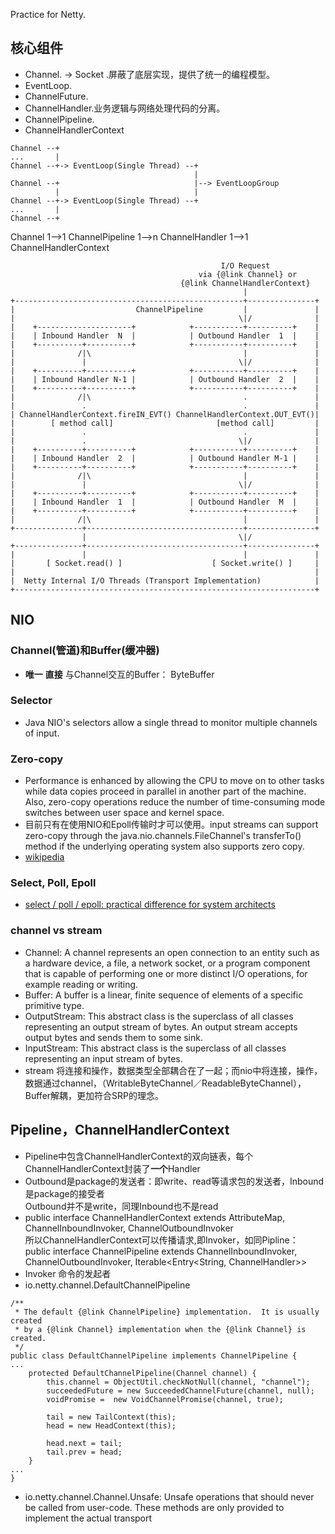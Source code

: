 Practice for Netty.

## 核心组件

* Channel. -> Socket .屏蔽了底层实现，提供了统一的编程模型。
* EventLoop.
* ChannelFuture.
* ChannelHandler.业务逻辑与网络处理代码的分离。
* ChannelPipeline.
* ChannelHandlerContext

```
Channel --+  
...       |
Channel --+-> EventLoop(Single Thread) --+  
                                         |
Channel --+                              |--> EventLoopGroup
          |                              |
Channel --+-> EventLoop(Single Thread) --+ 
...       |
Channel --+
```

Channel 1-->1 ChannelPipeline 1-->n ChannelHandler 1-->1 ChannelHandlerContext 


                                                   I/O Request
                                              via {@link Channel} or
                                          {@link ChannelHandlerContext}
                                                        |
    +---------------------------------------------------+---------------+
    |                           ChannelPipeline         |               |
    |                                                  \|/              |
    |    +---------------------+            +-----------+----------+    |
    |    | Inbound Handler  N  |            | Outbound Handler  1  |    |
    |    +----------+----------+            +-----------+----------+    |
    |              /|\                                  |               |
    |               |                                  \|/              |
    |    +----------+----------+            +-----------+----------+    |
    |    | Inbound Handler N-1 |            | Outbound Handler  2  |    |
    |    +----------+----------+            +-----------+----------+    |
    |              /|\                                  .               |
    |               .                                   .               |
    | ChannelHandlerContext.fireIN_EVT() ChannelHandlerContext.OUT_EVT()|
    |        [ method call]                       [method call]         |
    |               .                                   .               |
    |               .                                  \|/              |
    |    +----------+----------+            +-----------+----------+    |
    |    | Inbound Handler  2  |            | Outbound Handler M-1 |    |
    |    +----------+----------+            +-----------+----------+    |
    |              /|\                                  |               |
    |               |                                  \|/              |
    |    +----------+----------+            +-----------+----------+    |
    |    | Inbound Handler  1  |            | Outbound Handler  M  |    |
    |    +----------+----------+            +-----------+----------+    |
    |              /|\                                  |               |
    +---------------+-----------------------------------+---------------+
                    |                                  \|/
    +---------------+-----------------------------------+---------------+
    |               |                                   |               |
    |       [ Socket.read() ]                    [ Socket.write() ]     |
    |                                                                   |
    |  Netty Internal I/O Threads (Transport Implementation)            |
    +-------------------------------------------------------------------+
	
	
## NIO

### Channel(管道)和Buffer(缓冲器)
- **唯一** **直接** 与Channel交互的Buffer： ByteBuffer
### Selector
- Java NIO's selectors allow a single thread to monitor multiple channels of input.

### Zero-copy
- Performance is enhanced by allowing the CPU to move on to other tasks while data copies proceed in parallel in another part of the machine. Also, zero-copy operations reduce the number of time-consuming mode switches between user space and kernel space. 
- 目前只有在使用NIO和Epoll传输时才可以使用。input streams can support zero-copy through the java.nio.channels.FileChannel's transferTo() method if the underlying operating system also supports zero copy.
- [wikipedia](https://en.wikipedia.org/wiki/Zero-copy)

### Select, Poll, Epoll
- [select / poll / epoll: practical difference for system architects](https://www.ulduzsoft.com/2014/01/select-poll-epoll-practical-difference-for-system-architects/)

### channel vs stream
- Channel: A channel represents an open connection to an entity such as a hardware device, a file, a network socket, or a program component that is capable of performing one or more distinct I/O operations, for example reading or writing.
- Buffer: A buffer is a linear, finite sequence of elements of a specific primitive type.
- OutputStream: This abstract class is the superclass of all classes representing an output stream of bytes. An output stream accepts output bytes and sends them to some sink.
- InputStream: This abstract class is the superclass of all classes representing an input stream of bytes.
- stream 将连接和操作，数据类型全部耦合在了一起；而nio中将连接，操作，数据通过channel，（WritableByteChannel／ReadableByteChannel），Buffer解耦，更加符合SRP的理念。


## Pipeline，ChannelHandlerContext
- Pipeline中包含ChannelHandlerContext的双向链表，每个ChannelHandlerContext封装了**一个**Handler
- Outbound是package的发送者：即write、read等请求包的发送者，Inbound是package的接受者<br>
Outbound并不是write，同理Inbound也不是read
- public interface ChannelHandlerContext 
	extends AttributeMap, ChannelInboundInvoker, ChannelOutboundInvoker<br>
所以ChannelHandlerContext可以传播请求,即Invoker，如同Pipline：<br>
 public interface ChannelPipeline
        extends ChannelInboundInvoker, ChannelOutboundInvoker, Iterable<Entry<String, ChannelHandler>>
- Invoker 命令的发起者
- io.netty.channel.DefaultChannelPipeline<br>
```
/**
 * The default {@link ChannelPipeline} implementation.  It is usually created
 * by a {@link Channel} implementation when the {@link Channel} is created.
 */
public class DefaultChannelPipeline implements ChannelPipeline {
...
    protected DefaultChannelPipeline(Channel channel) {
        this.channel = ObjectUtil.checkNotNull(channel, "channel");
        succeededFuture = new SucceededChannelFuture(channel, null);
        voidPromise =  new VoidChannelPromise(channel, true);

        tail = new TailContext(this);
        head = new HeadContext(this);

        head.next = tail;
        tail.prev = head;
    }
...
}
```

- io.netty.channel.Channel.Unsafe: Unsafe operations that should never be called from user-code. These methods are only provided to implement the actual transport
